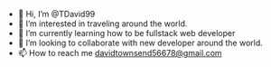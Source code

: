 - 👋 Hi, I’m @TDavid99
- 👀 I’m interested in traveling around the world.
- 🌱 I’m currently learning how to be fullstack web developer
- 💞️ I’m looking to collaborate with new developer around the world.
- 📫 How to reach me davidtownsend56678@gmail.com
<!---
TDavid99/TDavid99 is a ✨ special ✨ repository because its `README.md` (this file) appears on your GitHub profile.
You can click the Preview link to take a look at your changes.
--->
